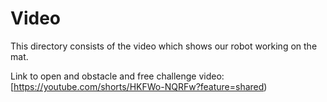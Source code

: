 Video
====

This directory consists of the video which shows our robot working on the mat.

Link to open and obstacle and free challenge video: [https://youtube.com/shorts/HKFWo-NQRFw?feature=shared)
